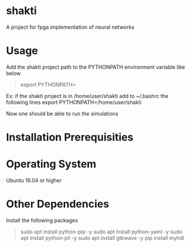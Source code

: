 # shakti
A project for fpga implementation of neural networks

# Usage

Add the shakti project path to the PYTHONPATH environment variable like below
> export PYTHONPATH=<folder-name>

Ex: if the shakti project is in /home/user/shakti
add to ~/.bashrc the following lines
export PYTHONPATH=/home/user/shakti

Now one should be able to run the simulations

# Installation Prerequisities

# Operating System

Ubuntu 16.04 or higher

# Other Dependencies

Install the following packages

> sudo apt install python-pip -y
> sudo apt install python-yaml -y
> sudo apt install python-pil -y
> sudo apt install gtkwave -y
> pip install myhdl 
